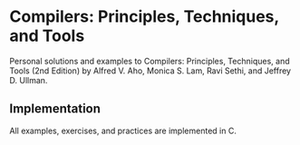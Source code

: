 # Compilers: Principles, Techniques, and Tools
Personal solutions and examples to Compilers: Principles, Techniques, and Tools (2nd Edition) by Alfred V. Aho, Monica S. Lam, Ravi Sethi, and Jeffrey D. Ullman.

## Implementation
All examples, exercises, and practices are implemented in C.
